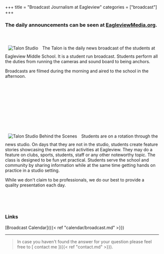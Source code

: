 +++
title = "Broadcast Journalism at Eagleview"
categories = ["broadcast"]
+++

### The daily announcements can be seen at [EagleviewMedia.org](http://eagleviewmedia.org).

&nbsp;

<img class="pull-right img-responsive" src="../img/broadcast/studio1.jpg" alt="Talon Studio" style = "padding: 10px;">
The Talon is the daily news broadcast of the students at Eagleview Middle School. 
It is a student run broadcast. Students perform all the duties from running the cameras and sound board to being anchors. 

Broadcasts are filmed during the morning and aired to the school in the afternoon.

&nbsp;

&nbsp;

&nbsp;

&nbsp;

&nbsp;

<img class="pull-left img-responsive img-rounded" src="../img/broadcast/studio2.jpg" alt="Talon Studio Behind the Scenes" style = "padding: 10px;">
Students are on a rotation through the news studio.  On days that they are not in the studio, students create feature stories showcasing the events and activities at Eagleview.  They may do a feature on clubs, sports, students, staff or any other noteworthy topic.  The class is designed to be fun yet practical.  Students serve the school and community by sharing information while at the same time getting hands on practice in a studio setting.  

While we don't claim to be professionals, we do our best to provide a quality presentation each day.

&nbsp;

&nbsp;

### Links
[Broadcast Calendar]({{< ref "calendar/broadcast.md" >}})



---

> In case you haven't found the answer for your question please feel free to [ contact me ]({{< ref "contact.md" >}}).
